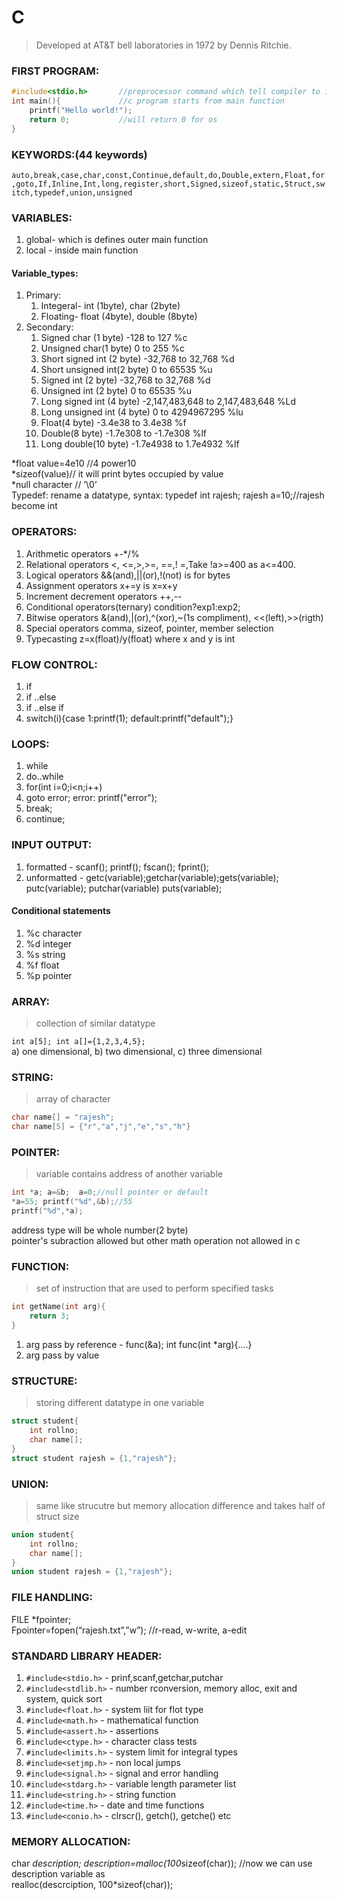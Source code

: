 # C
> Developed at AT&T bell laboratories in 1972 by Dennis Ritchie.   
	
### FIRST PROGRAM:  
```c
#include<stdio.h>		//preprocessor command which tell compiler to include stdio.h file   
int main(){				//c program starts from main function  
	printf("Hello world!");
	return 0;			//will return 0 for os
}	
``` 

### KEYWORDS:(44 keywords)  
`auto,break,case,char,const,Continue,default,do,Double,extern,Float,for,goto,If,Inline,Int,long,register,short,Signed,sizeof,static,Struct,switch,typedef,union,unsigned `

### VARIABLES:
1. global- which is defines outer main function  
2. local - inside main function  
 
#### Variable_types:
1. Primary:	
	1. Integeral- int (1byte), char (2byte)  
	2. Floating- float (4byte), double (8byte)  
2. Secondary:
	1. Signed char (1 byte) -128 to 127 %c
	2. Unsigned char(1 byte) 0 to 255 %c  
	3. Short signed int (2 byte) -32,768 to 32,768 %d
	4. Short unsigned int(2 byte) 0 to 65535 %u
	5. Signed int (2 byte) -32,768 to 32,768 %d
	6. Unsigned int (2 byte) 0 to 65535 %u
	7. Long signed int (4 byte) -2,147,483,648 to 2,147,483,648 %Ld
	8. Long unsigned int (4 byte) 0 to 4294967295 %lu
	9. Float(4 byte) -3.4e38 to 3.4e38 %f
	10. Double(8 byte) -1.7e308 to -1.7e308 %lf
	11. Long double(10 byte) -1.7e4938 to 1.7e4932 %lf  
	
*float value=4e10   //4 power10  
*sizeof(value)// it will print bytes occupied by value  
*null character	// ’\0’  
Typedef: rename a datatype, syntax: typedef int rajesh;   rajesh a=10;//rajesh become int  

### OPERATORS: 
1. Arithmetic operators			+-*/%
2. Relational operators			<, <=,>,>=, ==,! =,Take !a>=400 as a<=400.
3. Logical operators			&&(and),||(or),!(not) is for bytes
4. Assignment operators			x+=y is x=x+y
5. Increment decrement operators	++,--
6. Conditional operators(ternary)	condition?exp1:exp2;
7. Bitwise operators			&(and),|(or),^(xor),~(1s compliment), <<(left),>>(rigth)		                
8. Special operators		comma, sizeof, pointer, member selection
9. Typecasting  			z=x(float)/y(float) where x and y is int
	
	
### FLOW CONTROL:  
1. if  
2. if ..else  
3. if ..else if  
4. switch(i){case 1:printf(1); default:printf("default");}  

### LOOPS:
1. while
2. do..while
3. for(int i=0;i<n;i++)	
4. goto error;   error: printf("error");
5. break;
6. continue;

### INPUT OUTPUT:
1. formatted - scanf(); printf(); fscan(); fprint();
2. unformatted - getc(variable);getchar(variable);gets(variable); putc(variable); putchar(variable) puts(variable);  

#### Conditional statements  
1. %c	character
2. %d 	integer
3. %s	string
4. %f	float
5. %p  pointer

### ARRAY: 
> collection of similar datatype

`int a[5]; int a[]={1,2,3,4,5};`  
a) one dimensional, b) two dimensional, c) three dimensional
	
### STRING: 
> array of character

```c
char name[] = "rajesh";
char name[5] = {"r","a","j","e","s","h"}
```

### POINTER: 
> variable contains address of another variable

```c
int *a; a=&b;  a=0;//null pointer or default  
*a=55; printf("%d",&b);//55  
printf("%d",*a);  	
```
address type will be whole number(2 byte)  
pointer's subraction allowed but other math operation not allowed in c  
	
### FUNCTION:
> set of instruction that are used to perform specified tasks

```c
int getName(int arg){
	return 3;
}
```
1. arg pass by reference - func(&a);   int func(int *arg){....}	
2. arg pass by value
		 	
### STRUCTURE: 
> storing different datatype in one variable

```c
struct student{
	int rollno;
	char name[];
}
struct student rajesh = {1,"rajesh"};		 	
```

### UNION: 
> same like strucutre but memory allocation difference and takes half of struct size

```c	
union student{
	int rollno;
	char name[];
}
union student rajesh = {1,"rajesh"};		 	
```

### FILE HANDLING:
FILE *fpointer;  
Fpointer=fopen(“rajesh.txt”,”w”);     //r-read, w-write, a-edit
			 	
### STANDARD LIBRARY HEADER:
1. `#include<stdio.h>` 	- prinf,scanf,getchar,putchar
2. `#include<stdlib.h>` 	- number rconversion, memory alloc, exit and system, quick sort 
3. `#include<float.h>` 	- system liit for flot type
4. `#include<math.h>` 	- mathematical function
5. `#include<assert.h>` 	- assertions 
6. `#include<ctype.h>` 	- character class tests
7. `#include<limits.h>` 	- system limit for integral types
8. `#include<setjmp.h>` 	- non local jumps
9. `#include<signal.h>` 	- signal and error handling
10. `#include<stdarg.h>` 	- variable length parameter list
11. `#include<string.h>` 	- string function
12. `#include<time.h>` 	- date and time functions
13. `#include<conio.h>` 	- clrscr(), getch(), getche() etc  	
	
### MEMORY ALLOCATION:
char *description; description=malloc(100*sizeof(char));  //now we can use description variable as   
realloc(descrciption, 100*sizeof(char));  
